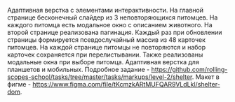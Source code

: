 Адаптивная верстка с элементами интерактивности. На главной странице бесконечный слайдер из 3 неповторяющихся питомцев. На каждого питомца есть модальное окно с описанием животного. На второй странице реализована пагинация. Каждый раз при обновлении страницы формируется псевдослучайный массив из 48 карточек питомцев. На каждой странице питомцы не повторяются и набор карточек сохраняется при перелистывании. Также реализованы модальные окна при выборе питомца. Адаптивная верстка для планшетов и мобильных. Подробное задание - https://github.com/rolling-scopes-school/tasks/tree/master/tasks/markups/level-2/shelter. Макет в фигме - https://www.figma.com/file/tKcmzkARtMUFQAR9VLdLkl/shelter-dom.

